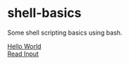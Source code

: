 # shell-basics
Some shell scripting basics using bash.

[Hello World](hello-world.sh)
<br >
[Read Input](read-input.sh)
